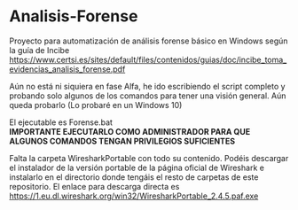 # Analisis-Forense
Proyecto para automatización de análisis forense básico en Windows según la guía de Incibe <br>
https://www.certsi.es/sites/default/files/contenidos/guias/doc/incibe_toma_evidencias_analisis_forense.pdf

Aún no está ni siquiera en fase Alfa, he ido escribiendo el script completo y probando solo algunos de los comandos para tener una visión general. Aún queda probarlo (Lo probaré en un Windows 10)

El ejecutable es Forense.bat <br>
<b>IMPORTANTE EJECUTARLO COMO ADMINISTRADOR PARA QUE ALGUNOS COMANDOS TENGAN PRIVILEGIOS SUFICIENTES</b>

Falta la carpeta WiresharkPortable con todo su contenido. Podéis descargar el instalador de la versión portable de la página oficial de Wireshark e instalarlo en el directorio donde tengáis el resto de carpetas de este repositorio.
El enlace para descarga directa es https://1.eu.dl.wireshark.org/win32/WiresharkPortable_2.4.5.paf.exe

